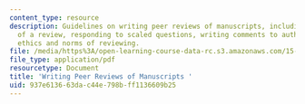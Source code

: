 ```yaml
---
content_type: resource
description: Guidelines on writing peer reviews of manuscripts, including the purpose
  of a review, responding to scaled questions, writing comments to authors, and the
  ethics and norms of reviewing.
file: /media/https%3A/open-learning-course-data-rc.s3.amazonaws.com/15-289-communication-skills-for-academics-spring-2002/937e613663dac44e798bff1136609b25_teach_note_pee_rev.pdf
file_type: application/pdf
resourcetype: Document
title: 'Writing Peer Reviews of Manuscripts '
uid: 937e6136-63da-c44e-798b-ff1136609b25
---
```

